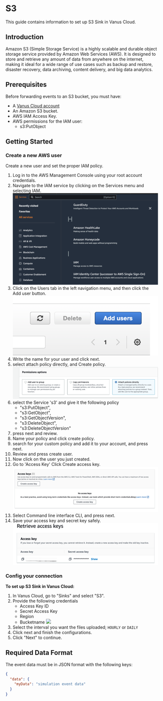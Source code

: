 # S3

This guide contains information to set up S3 Sink in Vanus Cloud.

## Introduction

Amazon S3 (Simple Storage Service) is a highly scalable and durable object storage service provided by Amazon Web Services (AWS). It is designed to store and retrieve any amount of data from anywhere on the internet, making it ideal for a wide range of use cases such as backup and restore, disaster recovery, data archiving, content delivery, and big data analytics.

## Prerequisites

Before forwarding events to an S3 bucket, you must have:

- A [Vanus Cloud account](https://cloud.vanus.ai)
- An Amazon S3 bucket.
- AWS IAM Access Key.
- AWS permissions for the IAM user:
  - s3:PutObject

## Getting Started
### Create a new AWS user
Create a new user and set the proper IAM policy.
1. Log in to the AWS Management Console using your root account credentials.
2. Navigate to the IAM service by clicking on the Services menu and selecting IAM.
   ![](img-aws/findIAM.png)
3. Click on the Users tab in the left navigation menu, and then click the Add user button.
   ![](img-aws/AddUser.png)
4. Write the name for your user and click next.
5. select attach policy directly, and Create policy.
   ![](img-aws/permissionoption.png)
6. select the Service 's3' and give it the following policy
    - "s3:PutObject",
    - "s3:GetObject",
    - "s3:GetObjectVersion",
    - "s3:DeleteObject",
    - "s3:DeleteObjectVersion"
7. press next and review.
8. Name your policy and click create policy.
9. search for your custom policy and add it to your account, and press next.
10. Review and press create user.
11. Now click on the user you just created.
12. Go to 'Access Key' Click Create access key.
    ![](img-aws/createAccesskey.png)
13. Select Command line interface CLI, and press next.
14. Save your access key and secret key safely.
    ![](img-aws/img.png)

### Config your connection
**To set up S3 Sink in Vanus Cloud:**

1. In Vanus Cloud, go to "Sinks" and select "S3".
2. Provide the following credentials
   - Access Key ID
   - Secret Access Key
   - Region
   - Bucketname
     ![](image/s3-sink.png)
3. Select the interval you want the files uploaded; `HOURLY` or `DAILY`
4. Click next and finish the configurations.
5. Click "Next" to continue.

## Required Data Format

The event data must be in JSON format with the following keys:

```json
{
  "data": {
    "myData": "simulation event data"
  }
}
```
